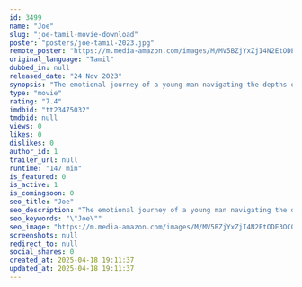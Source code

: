 ```yaml
---
id: 3499
name: "Joe"
slug: "joe-tamil-movie-download"
poster: "posters/joe-tamil-2023.jpg"
remote_poster: "https://m.media-amazon.com/images/M/MV5BZjYxZjI4N2EtODE3OC00YjE3LTkwYjctMzhlMmU0OGY1ZTA2XkEyXkFqcGc@._V1_SX300.jpg"
original_language: "Tamil"
dubbed_in: null
released_date: "24 Nov 2023"
synopsis: "The emotional journey of a young man navigating the depths of love, heartbreak and hope."
type: "movie"
rating: "7.4"
imdbid: "tt23475032"
tmdbid: null
views: 0
likes: 0
dislikes: 0
author_id: 1
trailer_url: null
runtime: "147 min"
is_featured: 0
is_active: 1
is_comingsoon: 0
seo_title: "Joe"
seo_description: "The emotional journey of a young man navigating the depths of love, heartbreak and hope."
seo_keywords: "\"Joe\""
seo_image: "https://m.media-amazon.com/images/M/MV5BZjYxZjI4N2EtODE3OC00YjE3LTkwYjctMzhlMmU0OGY1ZTA2XkEyXkFqcGc@._V1_SX300.jpg"
screenshots: null
redirect_to: null
social_shares: 0
created_at: 2025-04-18 19:11:37
updated_at: 2025-04-18 19:11:37
---
```


